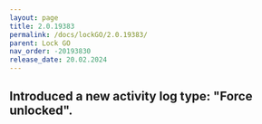 ```yaml
---
layout: page
title: 2.0.19383
permalink: /docs/lockGO/2.0.19383/
parent: Lock GO
nav_order: -20193830
release_date: 20.02.2024
---
```


## Introduced a new activity log type: "Force unlocked".
